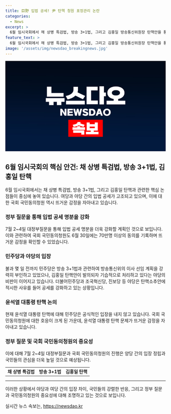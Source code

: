 ```yaml
---
title: 巨野 입법 공세! 尹 탄핵 청원 표정관리 논란
categories:
  - News
excerpt: >
  6월 임시국회에서 채 상병 특검법, 방송 3+1법, 그리고 김홍일 방송통신위원장 탄핵안을 통과시키기 위한 민주당의 공세가 이어지고 있습니다. 한편, 윤석열 대통령의 탄핵 청원에 대해 민주당은 시기상조라며 신중한 입장을 보이고 있으며, 국민동의청원에 70만명 이상의 동의가 있음에도 불구하고 공식적으로 탄핵을 다루지 않고 있습니다. 야당은 공세를 강화하고 있으며, 김홍일 방통위원장의 사퇴 가능성과 대정부질문을 통해 여론을 환기시키는 전략을 추구하고 있습니다. 윤 대통령의 탄핵에 대한 논의는 아직 조심스러운 분위기 속에서 이뤄지고 있습니다.
feature_text: >
  6월 임시국회에서 채 상병 특검법, 방송 3+1법, 그리고 김홍일 방송통신위원장 탄핵안을 통과시키기 위한 민주당의 공세가 이어지고 있습니다. 한편, 윤석열 대통령의 탄핵 청원에 대해 민주당은 시기상조라며 신중한 입장을 보이고 있으며, 국민동의청원에 70만명 이상의 동의가 있음에도 불구하고 공식적으로 탄핵을 다루지 않고 있습니다. 야당은 공세를 강화하고 있으며, 김홍일 방통위원장의 사퇴 가능성과 대정부질문을 통해 여론을 환기시키는 전략을 추구하고 있습니다. 윤 대통령의 탄핵에 대한 논의는 아직 조심스러운 분위기 속에서 이뤄지고 있습니다.
image: '/assets/img/newsdao_breakingnews.jpg'
---
```


<p><img src="/assets/img/newsdao_breakingnews.jpg" alt="koreaapp 속보" /></p>

<h2 data-ke-size="size26">6월 임시국회의 핵심 안건: 채 상병 특검법, 방송 3+1법, 김홍일 탄핵</h2>

<p data-ke-size="size16">6월 임시국회에서는 채 상병 특검법, 방송 3+1법, 그리고 김홍일 탄핵과 관련한 핵심 논점들이 중심에 놓여 있습니다. 여당과 야당 간의 입법 공세가 고조되고 있으며, 이에 대한 국회 국민동의청원 역시 뜨거운 감정을 자아내고 있습니다.</p>

<h3 data-ke-size="size24">정부 질문을 통해 입법 공세 명분을 강화</h3>

<p data-ke-size="size16">7월 2~4일 대정부질문을 통해 입법 공세 명분을 더욱 강화할 계획인 것으로 보입니다. 이와 관련하여 국회 국민동의청원도 6월 30일에는 70만명 이상의 동의를 기록하며 뜨거운 감정을 확인할 수 있었습니다.</p>

<h3 data-ke-size="size24">민주당과 야당의 입장</h3>

<p data-ke-size="size16">불과 몇 일 전까지 민주당은 방송 3+1법과 관련하여 방송통신위의 이사 선임 계획을 강력히 부인하고 있었으나, 김홍일 탄핵안이 발의되자 기습적으로 처리하고 있다는 야당의 비판이 이어지고 있습니다. 더불어민주당과 조국혁신당, 진보당 등 야당은 탄핵소추안에 적시한 사유를 들어 공세를 강화하고 있는 상황입니다.</p> 

<h3 data-ke-size="size24">윤석열 대통령 탄핵 논의</h3>

<p data-ke-size="size16">현재 윤석열 대통령 탄핵에 대해 민주당은 공식적인 입장을 내지 않고 있습니다. 국회 국민동의청원에 대한 호응이 크게 된 가운데, 윤석열 대통령 탄핵 문제가 뜨거운 감정을 자아내고 있습니다.</p>

<h3 data-ke-size="size24">정부 질문 및 국회 국민동의청원의 중요성</h3>

<p data-ke-size="size16">이에 대해 7월 2~4일 대정부질문과 국회 국민동의청원의 진행은 양당 간의 입장 정립과 국민들의 관심을 더욱 높일 것으로 예상됩니다.</p>

<table>
    <tr>
        <td style="text-align: center; height: 17px;"><b>채 상병 특검법</b></td>
        <td style="text-align: center; height: 17px;"><b>방송 3+1법</b></td>
        <td style="text-align: center; height: 17px;"><b>김홍일 탄핵</b></td>
    </tr>
</table>

<hr>

<p data-ke-size="size16">이러한 상황에서 야당과 여당 간의 입장 차이, 국민들의 강렬한 반응, 그리고 정부 질문과 국민동의청원의 중요성에 대해 조명하고 있는 것으로 보입니다.</p>
실시간 뉴스 속보는, <a href="https://newsdao.kr" rel="dofollow">https://newsdao.kr</a>


